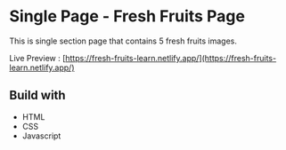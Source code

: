 # Single Page - Fresh Fruits Page

This is single section page that contains 5 fresh fruits images.

Live Preview : [https://fresh-fruits-learn.netlify.app/](https://fresh-fruits-learn.netlify.app/)

## Build with

- HTML
- CSS
- Javascript
